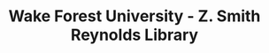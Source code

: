 ---
layout: repo
title: "Wake Forest University - Z. Smith Reynolds Library"
id: 5723
permalink: repos/5723/
---
